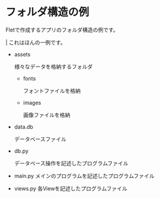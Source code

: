 # フォルダ構造の例
Fletで作成するアプリのフォルダ構造の例です。

| これはほんの一例です。

- assets
  
  様々なデータを格納するフォルダ
  - fonts
    
    フォントファイルを格納
  - images
    
    画像ファイルを格納
- data.db
  
  データベースファイル
- db.py

  データベース操作を記述したプログラムファイル
- main.py
  メインのプログラムを記述したプログラムファイル

- views.py
  各Viewを記述したプログラムファイル